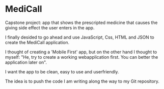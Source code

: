 # MediCall
Capstone project: app that shows the prescripted medicine that causes the giving side effect the user enters in the app.

I finally desided to go ahead and use JavaScript, Css, HTML and JSON to create the MediCall application.

I thought of creating a 'Mobile First' app, but on the other hand I thought to myself: "He, try to create a working webapplication first. You can better the application later on". 

I want the app to be clean, easy to use and userfriendly.

The idea is to push the code I am writing along the way to my Git repository.
